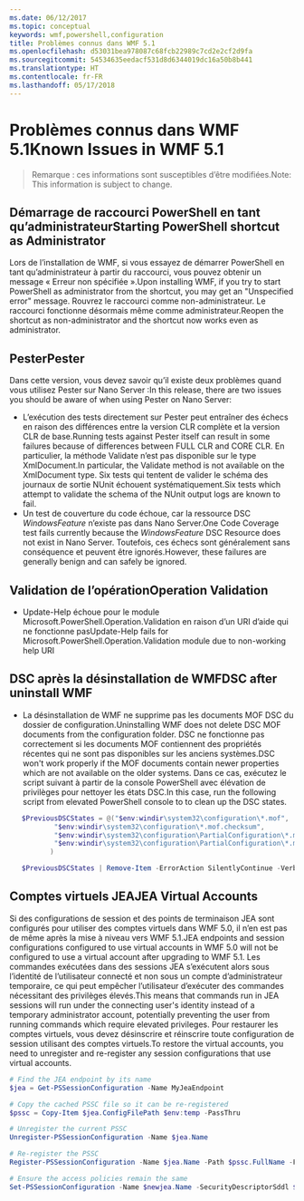 ```yaml
---
ms.date: 06/12/2017
ms.topic: conceptual
keywords: wmf,powershell,configuration
title: Problèmes connus dans WMF 5.1
ms.openlocfilehash: d53031bea978087c68fcb22989c7cd2e2cf2d9fa
ms.sourcegitcommit: 54534635eedacf531d8d6344019dc16a50b8b441
ms.translationtype: HT
ms.contentlocale: fr-FR
ms.lasthandoff: 05/17/2018
---
```

# <a name="known-issues-in-wmf-51"></a><span data-ttu-id="5ca93-103">Problèmes connus dans WMF 5.1</span><span class="sxs-lookup"><span data-stu-id="5ca93-103">Known Issues in WMF 5.1</span></span> #

> <span data-ttu-id="5ca93-104">Remarque : ces informations sont susceptibles d’être modifiées.</span><span class="sxs-lookup"><span data-stu-id="5ca93-104">Note: This information is subject to change.</span></span>

## <a name="starting-powershell-shortcut-as-administrator"></a><span data-ttu-id="5ca93-105">Démarrage de raccourci PowerShell en tant qu’administrateur</span><span class="sxs-lookup"><span data-stu-id="5ca93-105">Starting PowerShell shortcut as Administrator</span></span>
<span data-ttu-id="5ca93-106">Lors de l’installation de WMF, si vous essayez de démarrer PowerShell en tant qu’administrateur à partir du raccourci, vous pouvez obtenir un message « Erreur non spécifiée ».</span><span class="sxs-lookup"><span data-stu-id="5ca93-106">Upon installing WMF, if you try to start PowerShell as administrator from the shortcut, you may get an "Unspecified error" message.</span></span>
<span data-ttu-id="5ca93-107">Rouvrez le raccourci comme non-administrateur. Le raccourci fonctionne désormais même comme administrateur.</span><span class="sxs-lookup"><span data-stu-id="5ca93-107">Reopen the shortcut as non-administrator and the shortcut now works even as administrator.</span></span>

## <a name="pester"></a><span data-ttu-id="5ca93-108">Pester</span><span class="sxs-lookup"><span data-stu-id="5ca93-108">Pester</span></span>
<span data-ttu-id="5ca93-109">Dans cette version, vous devez savoir qu’il existe deux problèmes quand vous utilisez Pester sur Nano Server :</span><span class="sxs-lookup"><span data-stu-id="5ca93-109">In this release, there are two issues you should be aware of when using Pester on Nano Server:</span></span>

* <span data-ttu-id="5ca93-110">L’exécution des tests directement sur Pester peut entraîner des échecs en raison des différences entre la version CLR complète et la version CLR de base.</span><span class="sxs-lookup"><span data-stu-id="5ca93-110">Running tests against Pester itself can result in some failures because of differences between FULL CLR and CORE CLR.</span></span> <span data-ttu-id="5ca93-111">En particulier, la méthode Validate n’est pas disponible sur le type XmlDocument.</span><span class="sxs-lookup"><span data-stu-id="5ca93-111">In particular, the Validate method is not available on the XmlDocument type.</span></span> <span data-ttu-id="5ca93-112">Six tests qui tentent de valider le schéma des journaux de sortie NUnit échouent systématiquement.</span><span class="sxs-lookup"><span data-stu-id="5ca93-112">Six tests which attempt to validate the schema of the NUnit output logs are known to fail.</span></span>
* <span data-ttu-id="5ca93-113">Un test de couverture du code échoue, car la ressource DSC *WindowsFeature* n’existe pas dans Nano Server.</span><span class="sxs-lookup"><span data-stu-id="5ca93-113">One Code Coverage test fails currently because the *WindowsFeature* DSC Resource does not exist in Nano Server.</span></span> <span data-ttu-id="5ca93-114">Toutefois, ces échecs sont généralement sans conséquence et peuvent être ignorés.</span><span class="sxs-lookup"><span data-stu-id="5ca93-114">However, these failures are generally benign and can safely be ignored.</span></span>

## <a name="operation-validation"></a><span data-ttu-id="5ca93-115">Validation de l’opération</span><span class="sxs-lookup"><span data-stu-id="5ca93-115">Operation Validation</span></span>

* <span data-ttu-id="5ca93-116">Update-Help échoue pour le module Microsoft.PowerShell.Operation.Validation en raison d’un URI d’aide qui ne fonctionne pas</span><span class="sxs-lookup"><span data-stu-id="5ca93-116">Update-Help fails for Microsoft.PowerShell.Operation.Validation module due to non-working help URI</span></span>

## <a name="dsc-after-uninstall-wmf"></a><span data-ttu-id="5ca93-117">DSC après la désinstallation de WMF</span><span class="sxs-lookup"><span data-stu-id="5ca93-117">DSC after uninstall WMF</span></span>
* <span data-ttu-id="5ca93-118">La désinstallation de WMF ne supprime pas les documents MOF DSC du dossier de configuration.</span><span class="sxs-lookup"><span data-stu-id="5ca93-118">Uninstalling WMF does not delete DSC MOF documents from the configuration folder.</span></span> <span data-ttu-id="5ca93-119">DSC ne fonctionne pas correctement si les documents MOF contiennent des propriétés récentes qui ne sont pas disponibles sur les anciens systèmes.</span><span class="sxs-lookup"><span data-stu-id="5ca93-119">DSC won't work properly if the MOF documents contain newer properties which are not available on the older systems.</span></span> <span data-ttu-id="5ca93-120">Dans ce cas, exécutez le script suivant à partir de la console PowerShell avec élévation de privilèges pour nettoyer les états DSC.</span><span class="sxs-lookup"><span data-stu-id="5ca93-120">In this case, run the following script from elevated PowerShell console to to clean up the DSC states.</span></span>
 ```powershell
    $PreviousDSCStates = @("$env:windir\system32\configuration\*.mof",
            "$env:windir\system32\configuration\*.mof.checksum",
            "$env:windir\system32\configuration\PartialConfiguration\*.mof",
            "$env:windir\system32\configuration\PartialConfiguration\*.mof.checksum"
           )

    $PreviousDSCStates | Remove-Item -ErrorAction SilentlyContinue -Verbose
 ```

## <a name="jea-virtual-accounts"></a><span data-ttu-id="5ca93-121">Comptes virtuels JEA</span><span class="sxs-lookup"><span data-stu-id="5ca93-121">JEA Virtual Accounts</span></span>
<span data-ttu-id="5ca93-122">Si des configurations de session et des points de terminaison JEA sont configurés pour utiliser des comptes virtuels dans WMF 5.0, il n’en est pas de même après la mise à niveau vers WMF 5.1.</span><span class="sxs-lookup"><span data-stu-id="5ca93-122">JEA endpoints and session configurations configured to use virtual accounts in WMF 5.0 will not be configured to use a virtual account after upgrading to WMF 5.1.</span></span>
<span data-ttu-id="5ca93-123">Les commandes exécutées dans des sessions JEA s’exécutent alors sous l’identité de l’utilisateur connecté et non sous un compte d’administrateur temporaire, ce qui peut empêcher l’utilisateur d’exécuter des commandes nécessitant des privilèges élevés.</span><span class="sxs-lookup"><span data-stu-id="5ca93-123">This means that commands run in JEA sessions will run under the connecting user's identity instead of a temporary administrator account, potentially preventing the user from running commands which require elevated privileges.</span></span>
<span data-ttu-id="5ca93-124">Pour restaurer les comptes virtuels, vous devez désinscrire et réinscrire toute configuration de session utilisant des comptes virtuels.</span><span class="sxs-lookup"><span data-stu-id="5ca93-124">To restore the virtual accounts, you need to unregister and re-register any session configurations that use virtual accounts.</span></span>

```powershell
# Find the JEA endpoint by its name
$jea = Get-PSSessionConfiguration -Name MyJeaEndpoint

# Copy the cached PSSC file so it can be re-registered
$pssc = Copy-Item $jea.ConfigFilePath $env:temp -PassThru

# Unregister the current PSSC
Unregister-PSSessionConfiguration -Name $jea.Name

# Re-register the PSSC
Register-PSSessionConfiguration -Name $jea.Name -Path $pssc.FullName -Force

# Ensure the access policies remain the same
Set-PSSessionConfiguration -Name $newjea.Name -SecurityDescriptorSddl $jea.SecurityDescriptorSddl
```
